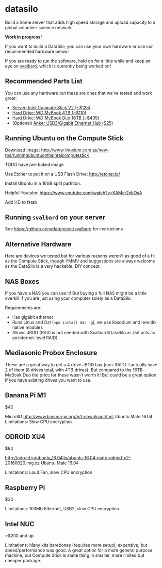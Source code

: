 # datasilo

Build a home server that adds high speed storage and upload capacity to a global volunteer science network

**Work in progress!**

If you want to build a DataSilo, you can use your own hardware or use our recommended hardware below!

If you are ready to run the software, hold on for a little while and keep an eye on [svalbard](https://github.com/datproject/svalbard), which is currently being worked on!

## Recommended Parts List

You can use any hardware but these are ones that we've tested and work great:

- [Server: Intel Compute Stick V2 (~$125)](https://www.amazon.com/gp/product/B01AZC4NHS/ref=as_li_tl?ie=UTF8&tag=datproject-20&camp=1789&creative=9325&linkCode=as2&creativeASIN=B01AZC4NHS&linkId=df633291eb6a1066699506cba2987ac2)
- [Hard Drive: WD MyBook 4TB (~$110)](https://www.amazon.com/gp/product/B01LQQHL4E/ref=as_li_tl?ie=UTF8&tag=datproject-20&camp=1789&creative=9325&linkCode=as2&creativeASIN=B01LQQHL4E&linkId=82948e95904232adfce2cf1b7caaf725)
- [Hard Drive: WD MyBook Duo 16TB (~$499)](https://www.amazon.com/gp/product/B01B6BN1CU/ref=as_li_tl?ie=UTF8&tag=datproject-20&camp=1789&creative=9325&linkCode=as2&creativeASIN=B01B6BN1CU&linkId=0e7415c88239907dba15a73be9ef6fb4)
- (Optional) [Anker USB3/Gigabit Ethernet Hub ($25)](https://www.amazon.com/gp/product/B014ZOJX7W/ref=as_li_tl?ie=UTF8&tag=datproject-20&camp=1789&creative=9325&linkCode=as2&creativeASIN=B014ZOJX7W&linkId=73bc96dfe36120b60846299d07d689d7)

## Running Ubuntu on the Compute Stick

Download Image: http://www.linuxium.com.au/how-tos/runningubuntuontheintelcomputestick

TODO have pre-baked image

Use Etcher to put it on a USB Flash Drive: http://etcher.io/

Install Ubuntu in a 10GB split partition.

Helpful Youtube: https://www.youtube.com/watch?v=KAMcr2vbOsA

Add HD to fstab

## Running `svalbard` on your server

See https://github.com/datproject/svalbard for instructions

## Alternative Hardware

Here are devices we tested but for various reasons weren't as good of a fit as the Compute Stick, though YMMV and suggestions are always welcome as the DataSilo is a very hackable, DIY concept.

## NAS Boxes

If you have a NAS you can use it! But buying a full NAS might be a little overkill if you are just using your computer solely as a DataSilo.

Requirements are:

- Has gigabit ethernet
- Runs Linux and Dat (`npm install dat -g`), we use libsodium and leveldb native modules
- Allows JBOD (RAID is not needed with Svalbard/DataSilo as Dat acts as an internet-level RAID)

## Mediasonic Probox Enclosure

These are a great way to get a 4 drive JBOD bay (non-RAID). I actually have 2 of them (8 drives total, with 4TB drives). But compared to the 16TB MyBook Duo the price for these wasn't worth it! But could be a great option if you have existing drives you want to use.

## Banana Pi M1

$40

MicroSD
http://www.banana-pi.org/m1-download.html Ubuntu Mate 16.04
Limitations: Slow CPU encryption

## ODROID XU4

$80

http://odroid.in/ubuntu_16.04lts/ubuntu-16.04-mate-odroid-x2-20160920.img.xz Ubuntu Mate 16.04

Limitations: Loud Fan, slow CPU encryption

## Raspberry Pi

$30

Limitations: 100Mb Ethernet, USB2, slow CPU encryption

## Intel NUC

~$200 and up

Limitations: Many kits barebones (requires more setup), expensive, but speed/performance was good. A great option for a more general purpose machine, but Compute Stick is same thing in smaller, more limited but cheaper package.

